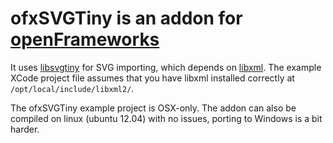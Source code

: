 # ofxSVGTiny is an addon for [openFrameworks](http://openframeworks.cc/)

It uses [libsvgtiny](http://www.netsurf-browser.org/projects/libsvgtiny/) for SVG importing, which depends on [libxml](http://www.xmlsoft.org/). The example XCode project file assumes that you have libxml installed correctly at `/opt/local/include/libxml2/`.

The ofxSVGTiny example project is OSX-only. The addon can also be compiled on linux (ubuntu 12.04) with no issues, porting to Windows is a bit harder.
